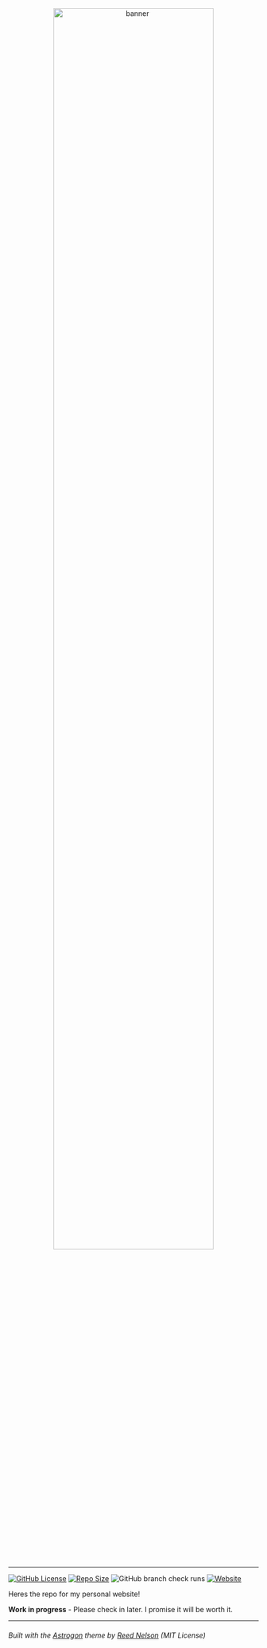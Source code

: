 <div align="center">
  <img src="src/assets/banner.svg" style="width:80%;" alt="banner" align="center" />
</div>

---

[![GitHub License](https://img.shields.io/github/license/astrogon/astrogon?color=red)](https://github.com/Kremtastic/Kremtastic.github.io/blob/main/LICENSE) [![Repo Size](https://img.shields.io/github/repo-size/kremtastic/Kremtastic.github.io)](https://github.com/Kremtastic/Kremtastic.github.io) ![GitHub branch check runs](https://img.shields.io/github/check-runs/kremtastic/Kremtastic.github.io/main) [![Website](https://img.shields.io/website?up_message=online&up_color=limegreen&down_message=offline&down_color=yellow&url=https%3A%2F%2Fastrogon.reednel.com%2F)](https://kremtastic.github.io/)

Heres the repo for my personal website!

**Work in progress** - Please check in later. I promise it will be worth it.


---
###### *Built with the <a href="https://github.com/astrogon/astrogon" target="_blank">Astrogon</a> theme by <a href="https://reednel.com/" target="_blank">Reed Nelson</a> (MIT License)*
